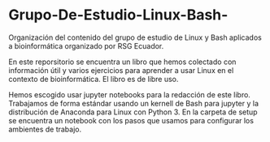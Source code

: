 # Grupo-De-Estudio-Linux-Bash-
Organización del contenido del grupo de estudio de Linux y Bash aplicados a bioinformática organizado por RSG Ecuador.

En este reporsitorio se encuentra un libro que hemos colectado con información útil y varios ejercicios para aprender a usar Linux en el contexto de bioinformática. El libro es de libre uso. 

Hemos escogido usar jupyter notebooks para la redacción de este libro. Trabajamos de forma estándar usando un kernell de Bash para jupyter y la distribución de Anaconda para Linux con Python 3. En la carpeta de setup se encuentra un notebook con los pasos que usamos para configurar los ambientes de trabajo.
